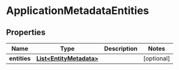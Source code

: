 

# ApplicationMetadataEntities

## Properties

Name | Type | Description | Notes
------------ | ------------- | ------------- | -------------
**entities** | [**List&lt;EntityMetadata&gt;**](EntityMetadata.md) |  |  [optional]





